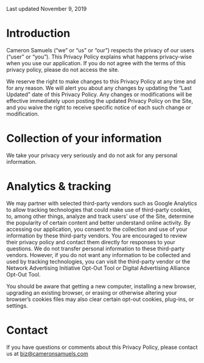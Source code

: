 Last updated November 9, 2019

# Introduction
Cameron Samuels (“we” or “us” or “our”) respects the privacy of our users (“user” or “you”). This Privacy Policy explains what happens privacy-wise when you use our application. If you do not agree with the terms of this privacy policy, please do not access the site.

We reserve the right to make changes to this Privacy Policy at any time and for any reason. We will alert you about any changes by updating the “Last Updated” date of this Privacy Policy. Any changes or modifications will be effective immediately upon posting the updated Privacy Policy on the Site, and you waive the right to receive specific notice of each such change or modification.

# Collection of your information
We take your privacy very seriously and do not ask for any personal information.

# Analytics & tracking
We may partner with selected third-party vendors such as Google Analytics to allow tracking technologies that could make use of third-party cookies, to, among other things, analyze and track users’ use of the Site, determine the popularity of certain content and better understand online activity. By accessing our application, you consent to the collection and use of your information by these third-party vendors. You are encouraged to review their privacy policy and contact them directly for responses to your questions. We do not transfer personal information to these third-party vendors. However, if you do not want any information to be collected and used by tracking technologies, you can visit the third-party vendor or the Network Advertising Initiative Opt-Out Tool or Digital Advertising Alliance Opt-Out Tool.

You should be aware that getting a new computer, installing a new browser, upgrading an existing browser, or erasing or otherwise altering your browser’s cookies files may also clear certain opt-out cookies, plug-ins, or settings.

# Contact
If you have questions or comments about this Privacy Policy, please contact us at biz@cameronsamuels.com
